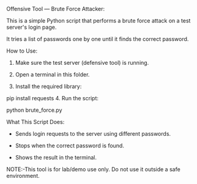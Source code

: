 Offensive Tool — Brute Force Attacker:



This is a simple Python script that performs a brute force attack on a test server's login page.  

It tries a list of passwords one by one until it finds the correct password.



How to Use:



1. Make sure the test server (defensive tool) is running.

2. Open a terminal in this folder.

3. Install the required library:

pip install requests
4. Run the script:

python brute_force.py


What This Script Does:



- Sends login requests to the server using different passwords.

- Stops when the correct password is found.

- Shows the result in the terminal.



NOTE:-This tool is for lab/demo use only. Do not use it outside a safe environment.



